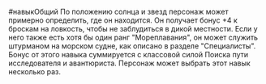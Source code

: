 #навыкОбщий 
По положению солнца и звезд персонаж может примерно определить, где он находится. Он получает бонус +4 к броскам на ловкость, чтобы не заблудиться в дикой местности. Если у него также есть хотя бы один ранг "Мореплавания", он может служить штурманом на морском судне, как описано в разделе "Специалисты". Бонус от этого навыка суммируется с классовой силой Поиска пути исследователя и авантюриста. Персонаж может выбрать этот навык несколько раз.
